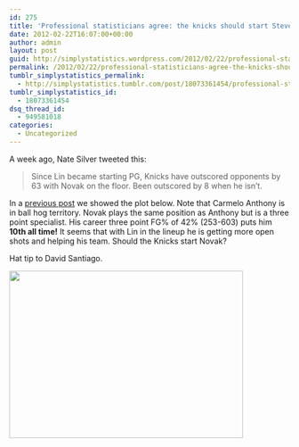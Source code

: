 ```yaml
---
id: 275
title: 'Professional statisticians agree: the knicks should start Steve Novak over Carmelo Anthony'
date: 2012-02-22T16:07:00+00:00
author: admin
layout: post
guid: http://simplystatistics.wordpress.com/2012/02/22/professional-statisticians-agree-the-knicks-should
permalink: /2012/02/22/professional-statisticians-agree-the-knicks-should/
tumblr_simplystatistics_permalink:
  - http://simplystatistics.tumblr.com/post/18073361454/professional-statisticians-agree-the-knicks-should
tumblr_simplystatistics_id:
  - 18073361454
dsq_thread_id:
  - 949581018
categories:
  - Uncategorized
---
```

<span>A week ago, Nate Silver tweeted this:</span>

> <span>Since Lin became starting PG, Knicks have outscored opponents by 63 with Novak on the floor. Been outscored by 8 when he isn&#8217;t.</span>

In a <a href="http://simplystatistics.tumblr.com/post/16974142373/why-dont-we-hear-more-about-adrian-dantley-on-espn" target="_blank">previous post</a> we showed the plot below. Note that Carmelo Anthony is in ball hog territory. Novak plays the same position as Anthony but is a three point specialist. His career three point FG% of 42% (253-603) puts him **10th all time!** It seems that with Lin in the lineup he is getting more open shots and helping his team. Should the Knicks start Novak? 

Hat tip to David Santiago.

<img height="300" src="http://rafalab.jhsph.edu/simplystats/melo.png" width="420" />